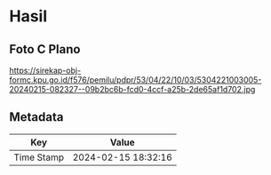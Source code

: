 # Hasil

## Foto C Plano

https://sirekap-obj-formc.kpu.go.id/f576/pemilu/pdpr/53/04/22/10/03/5304221003005-20240215-082327--09b2bc6b-fcd0-4ccf-a25b-2de65af1d702.jpg


## Metadata

| Key        | Value               |
| ---------- | ------------------- |
| Time Stamp | 2024-02-15 18:32:16 |



